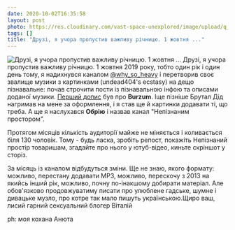```yaml
---
date: 2020-10-02T16:35:58
layout: post
photo: https://res.cloudinary.com/vast-space-unexplored/image/upload/q_auto,dpr_auto,w_auto/photos/photo_1060_02-10-2020_16-35-58.jpg
tags: []
title: "Друзі, я учора пропустив важливу річницю. 1 жовтня ..."
---
```

![Друзі, я учора пропустив важливу річницю. 1 жовтня ...](https://res.cloudinary.com/vast-space-unexplored/image/upload/q_auto,dpr_auto,w_auto/photos/photo_1060_02-10-2020_16-35-58.jpg)
Друзі, я учора пропустив важливу річницю. 1 жовтня 2019 року, тобто один рік і один день тому, я надихнувся каналом [@why_so_heavy](https://t.me/why_so_heavy) і перетворив своє звалище музики з картинками (undead404&#39;s ecstasy) на дещо пізнавальне: почав строчити пости із пізнавальною інфою та описами доданої музики. [Перший допис](/2019-10-01-burzum--raw-black-metal-norway-norwegian-90s) був про **Burzum**. Іще пізніше Брутал Дід нагримав на мене за оформлення, і я став ще й картинки додавати ті, що треба. А ще я наслухався **Обрію** і назвав канал &quot;Непізнаним простором&quot;.

Протягом місяців кількість аудиторії майже не міняється і коливається біля 130 чоловік. Тому - будь ласка, зробіть репост, покажіть Непізнаний простір товаришам, згадайте про нього у ютуб-відео, киньте скріншот у сторіз.

За місяць із каналом відбудуться зміни. Ще не знаю, якого формату: можливо, перестану додавати MP3, можливо, перескочу з 2013 на якийсь інший рік, можливо, почну по-інакшому добирати матеріал. Але обов&#39;язково продовжуватиму писати про улюблене гадське, шумне і дивацьке музло, про котре так мало пишуть українською.Щиро ваш, лисий гарний сексуальний блогер Віталій

ph: моя кохана Анюта